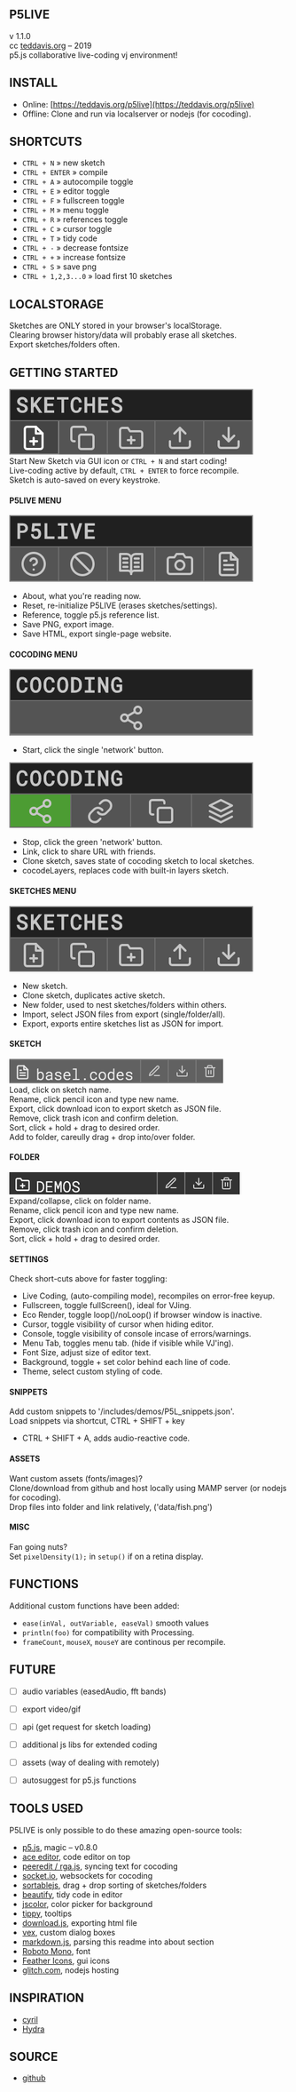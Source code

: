P5LIVE
-------------------------------
v 1.1.0  
cc [teddavis.org](http://teddavis.org) – 2019  
p5.js collaborative live-coding vj environment!

INSTALL
-------------------------------
- Online: [https://teddavis.org/p5live](https://teddavis.org/p5live)
- Offline: Clone and run via localserver or nodejs (for cocoding).


SHORTCUTS
-------------------------------
- `CTRL + N` » new sketch
- `CTRL + ENTER` » compile
- `CTRL + A` » autocompile toggle
- `CTRL + E` » editor toggle
- `CTRL + F` » fullscreen toggle
- `CTRL + M` » menu toggle
- `CTRL + R` » references toggle
- `CTRL + C` » cursor toggle
- `CTRL + T` » tidy code
- `CTRL + -` » decrease fontsize
- `CTRL + +` » increase fontsize
- `CTRL + S` » save png
- `CTRL + 1,2,3...0` » load first 10 sketches


LOCALSTORAGE
-------------------------------
Sketches are ONLY stored in your browser's localStorage.  
Clearing browser history/data will probably erase all sketches.  
Export sketches/folders often.


GETTING STARTED
-------------------------------
![menu-sketches-new](includes/images/menu-sketches-new.png)  
Start New Sketch via GUI icon or `CTRL + N` and start coding!  
Live-coding active by default, `CTRL + ENTER` to force recompile.  
Sketch is auto-saved on every keystroke.  
  
#### P5LIVE MENU  
![menu-p5live](includes/images/menu-p5live.png)  
- About, what you're reading now.  
- Reset, re-initialize P5LIVE (erases sketches/settings).  
- Reference, toggle p5.js reference list.  
- Save PNG, export image.  
- Save HTML, export single-page website.

#### COCODING MENU  
![menu-cocoding-inactive](includes/images/menu-cocoding-inactive.png)  
- Start, click the single 'network' button.  

![menu-cocoding-active](includes/images/menu-cocoding-active.png)  
- Stop, click the green 'network' button.  
- Link, click to share URL with friends.  
- Clone sketch, saves state of cocoding sketch to local sketches.  
- cocodeLayers, replaces code with built-in layers sketch.
  
#### SKETCHES MENU 
![menu-sketches](includes/images/menu-sketches.png)  
- New sketch.  
- Clone sketch, duplicates active sketch.  
- New folder, used to nest sketches/folders within others.  
- Import, select JSON files from export (single/folder/all).  
- Export, exports entire sketches list as JSON for import.  
  
#### SKETCH  
![menu-sketch](includes/images/menu-sketch-nav.png)  
Load, click on sketch name.  
Rename, click pencil icon and type new name.  
Export, click download icon to export sketch as JSON file.  
Remove, click trash icon and confirm deletion.  
Sort, click + hold + drag to desired order.  
Add to folder, careully drag + drop into/over folder.

#### FOLDER  
![menu-folder](includes/images/menu-folder-nav.png)  
Expand/collapse, click on folder name.  
Rename, click pencil icon and type new name.  
Export, click download icon to export contents as JSON file.  
Remove, click trash icon and confirm deletion.  
Sort, click + hold + drag to desired order.  
  
#### SETTINGS  
Check short-cuts above for faster toggling:  
- Live Coding, (auto-compiling mode), recompiles on error-free keyup.  
- Fullscreen, toggle fullScreen(), ideal for VJing.  
- Eco Render, toggle loop()/noLoop() if browser window is inactive.  
- Cursor, toggle visibility of cursor when hiding editor.  
- Console, toggle visibility of console incase of errors/warnings.  
- Menu Tab, toggles menu tab. (hide if visible while VJ'ing).  
- Font Size, adjust size of editor text.  
- Background, toggle + set color behind each line of code.  
- Theme, select custom styling of code.
	
#### SNIPPETS  
Add custom snippets to '/includes/demos/P5L_snippets.json'.  
Load snippets via shortcut, CTRL + SHIFT + key  
- CTRL + SHIFT + A, adds audio-reactive code.

#### ASSETS
Want custom assets (fonts/images)?   
Clone/download from github and host locally using MAMP server (or nodejs for cocoding).  
Drop files into folder and link relatively, ('data/fish.png')

#### MISC
Fan going nuts?  
Set `pixelDensity(1);` in `setup()` if on a retina display.


FUNCTIONS
-------------------------------
Additional custom functions have been added:  
- `ease(inVal, outVariable, easeVal)`  smooth values  
- `println(foo)` for compatibility with Processing.  
- `frameCount`, `mouseX`, `mouseY` are continous per recompile.


FUTURE
-------------------------------
- [ ] audio variables (easedAudio, fft bands)
- [ ] export video/gif
- [ ] api (get request for sketch loading)
- [ ] additional js libs for extended coding
- [ ] assets (way of dealing with remotely)
- [ ] autosuggest for p5.js functions
    

TOOLS USED
-------------------------------
P5LIVE is only possible to do these amazing open-source tools:  

- [p5.js](https://p5js.org), magic – v0.8.0
- [ace editor](https://ace.c9.io), code editor on top
- [peeredit / rga.js](https://github.com/jorendorff/peeredit), syncing text for cocoding
- [socket.io](https://socket.io/), websockets for cocoding
- [sortablejs](https://github.com/SortableJS/Sortable), drag + drop sorting of sketches/folders
- [beautify](https://github.com/beautify-web/js-beautify), tidy code in editor
- [jscolor](http://jscolor.com/), color picker for background
- [tippy](https://atomiks.github.io/tippyjs/), tooltips
- [download.js](http://danml.com/download.html), exporting html file
- [vex](https://github.com/HubSpot/vex), custom dialog boxes
- [markdown.js](https://github.com/cadorn/markdown-js), parsing this readme into about section
- [Roboto Mono](https://github.com/google/roboto), font
- [Feather Icons](https://feathericons.com), gui icons  
- [glitch.com](https://glitch.com), nodejs hosting


INSPIRATION
-------------------------------
- [cyril](https://github.com/cyrilcode/cyril)
- [Hydra](https://github.com/ojack/hydra)


SOURCE
-------------------------------
- [github](https://github.com/ffd8/p5live)